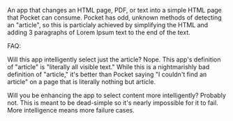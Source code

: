 An app that changes an HTML page, PDF, or text into a simple HTML page that Pocket can consume. Pocket has odd, unknown methods of detecting an "article", so this is particlaly achieved by simplifying the HTML and adding 3 paragraphs of Lorem Ipsum text to the end of the text.

FAQ:

Will this app intelligently select just the article? Nope. This app's definition of "article" is "literally all visible text." While this is a nightmarishly bad definition of "article," it's better than Pocket saying "I couldn't find an article" on a page that is literally nothing but article.

Will you be enhancing the app to select content more intelligently? Probably not. This is meant to be dead-simple so it's nearly impossible for it to fail. More intelligence means more failure cases.